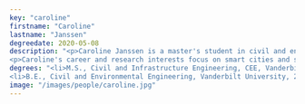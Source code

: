 ```yaml
---
key: "caroline"
firstname: "Caroline"
lastname: "Janssen"
degreedate: 2020-05-08
description: "<p>Caroline Janssen is a master's student in civil and environmental engineering at Vanderbilt University. She is currently working as a graduate research assistant in Prof. Dan Work's lab at the Institute for Software Integrated Systems, and is co-advised by Prof. Mark Abkowitz.</p>
<p>Caroline's career and research interests focus on smart cities and sustainable transportation and infrastructure development. She has completed research on the effects of adaptive cruise control on traffic flow and on e-scooter policy in peer cities. Presently, she's working on community surveys to analyze the impact of COVID-19 on commuting and mode choice.</p>"
degrees: "<li>M.S., Civil and Infrastructure Engineering, CEE, Vanderbilt University, 2021 (expected) </li>
<li>B.E., Civil and Environmental Engineering, Vanderbilt University, 2020 </li>"
image: "/images/people/caroline.jpg"
---
```

